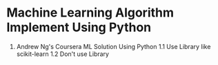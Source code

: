 Machine Learning Algorithm Implement Using Python
======
1. Andrew Ng's Coursera ML Solution Using Python
    1.1 Use Library like scikit-learn
    1.2 Don't use Library
